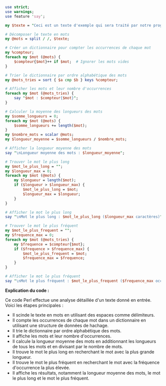 ```perl
use strict;
use warnings;
use feature 'say';

my $texte = "Ceci est un texte d'exemple qui sera traité par notre programme.";

# Décomposer le texte en mots
my @mots = split / /, $texte;

# Créer un dictionnaire pour compter les occurrences de chaque mot
my %compteur;
foreach my $mot (@mots) {
    $compteur{$mot}++ if $mot;  # Ignorer les mots vides
}

# Trier le dictionnaire par ordre alphabétique des mots
my @mots_tries = sort { $a cmp $b } keys %compteur;

# Afficher les mots et leur nombre d'occurrences
foreach my $mot (@mots_tries) {
    say "$mot : $compteur{$mot}";
}

# Calculer la moyenne des longueurs des mots
my $somme_longueurs = 0;
foreach my $mot (@mots) {
    $somme_longueurs += length($mot);
}
my $nombre_mots = scalar @mots;
my $longueur_moyenne = $somme_longueurs / $nombre_mots;

# Afficher la longueur moyenne des mots
say "\nLongueur moyenne des mots : $longueur_moyenne";

# Trouver le mot le plus long
my $mot_le_plus_long = "";
my $longueur_max = 0;
foreach my $mot (@mots) {
    my $longueur = length($mot);
    if ($longueur > $longueur_max) {
        $mot_le_plus_long = $mot;
        $longueur_max = $longueur;
    }
}

# Afficher le mot le plus long
say "\nMot le plus long : $mot_le_plus_long ($longueur_max caractères)";

# Trouver le mot le plus fréquent
my $mot_le_plus_frequent = "";
my $frequence_max = 0;
foreach my $mot (@mots_tries) {
    my $frequence = $compteur{$mot};
    if ($frequence > $frequence_max) {
        $mot_le_plus_frequent = $mot;
        $frequence_max = $frequence;
    }
}

# Afficher le mot le plus fréquent
say "\nMot le plus fréquent : $mot_le_plus_frequent ($frequence_max occurrences)";
```

**Explication du code :**

Ce code Perl effectue une analyse détaillée d'un texte donné en entrée. Voici les étapes principales :

* Il scinde le texte en mots en utilisant des espaces comme délimiteurs.
* Il compte les occurrences de chaque mot dans un dictionnaire en utilisant une structure de données de hachage.
* Il trie le dictionnaire par ordre alphabétique des mots.
* Il affiche les mots et leur nombre d'occurrences.
* Il calcule la longueur moyenne des mots en additionnant les longueurs de tous les mots et en divisant par le nombre de mots.
* Il trouve le mot le plus long en recherchant le mot avec la plus grande longueur.
* Il trouve le mot le plus fréquent en recherchant le mot avec la fréquence d'occurrence la plus élevée.
* Il affiche les résultats, notamment la longueur moyenne des mots, le mot le plus long et le mot le plus fréquent.